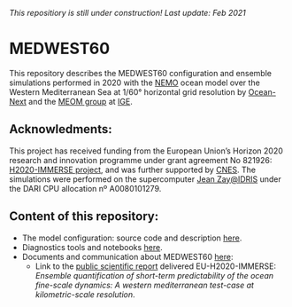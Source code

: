 _This repositiory is still under construction! Last update: Feb 2021_

# MEDWEST60

This repository describes the MEDWEST60 configuration and ensemble simulations performed in 2020 with the [NEMO](https://www.nemo-ocean.eu) ocean model over the Western Mediterranean Sea at 1/60° horizontal grid resolution by [Ocean-Next](https://www.ocean-next.fr/) and the [MEOM group](http://meom-group.github.io) at [IGE](http://www.ige-grenoble.fr).


## Acknowledments:
This project has received funding from the European Union’s Horizon 2020 research and innovation programme under grant agreement No 821926: [H2020-IMMERSE project](https://immerse-ocean.eu), and was further supported by [CNES](http://www.cnes.fr).
The simulations were performed on the supercomputer [Jean Zay@IDRIS](http://www.idris.fr/) under the DARI CPU allocation nº A0080101279.

## Content of this repository:
* The model configuration: source code and description [here](02_Config.md).
* Diagnostics tools and notebooks [here](03_DiagTools.md).
* Documents and communication about MEDWEST60 [here](01_Documents.md):
    - Link to the [public scientific report]() delivered EU-H2020-IMMERSE: _Ensemble quantification of  short-term predictability of the ocean fine-scale dynamics: A western mediterranean test-case at kilometric-scale resolution_.
  
 
